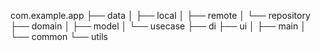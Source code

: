 
com.example.app
├── data
│   ├── local
│   ├── remote
│   └── repository
├── domain
│   ├── model
│   └── usecase
├── di
├── ui
│   ├── main
│   └── common
└── utils
